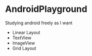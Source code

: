 # AndroidPlayground
Studying android freely as I want

- Linear Layout
- TextView
- ImageView
- Grid Layout
